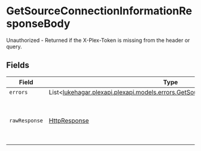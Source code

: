 # GetSourceConnectionInformationResponseBody

Unauthorized - Returned if the X-Plex-Token is missing from the header or query.


## Fields

| Field                                                                                                                                             | Type                                                                                                                                              | Required                                                                                                                                          | Description                                                                                                                                       |
| ------------------------------------------------------------------------------------------------------------------------------------------------- | ------------------------------------------------------------------------------------------------------------------------------------------------- | ------------------------------------------------------------------------------------------------------------------------------------------------- | ------------------------------------------------------------------------------------------------------------------------------------------------- |
| `errors`                                                                                                                                          | List<[lukehagar.plexapi.plexapi.models.errors.GetSourceConnectionInformationErrors](../../models/errors/GetSourceConnectionInformationErrors.md)> | :heavy_minus_sign:                                                                                                                                | N/A                                                                                                                                               |
| `rawResponse`                                                                                                                                     | [HttpResponse<InputStream>](https://docs.oracle.com/en/java/javase/11/docs/api/java.net.http/java/net/http/HttpResponse.html)                     | :heavy_minus_sign:                                                                                                                                | Raw HTTP response; suitable for custom response parsing                                                                                           |